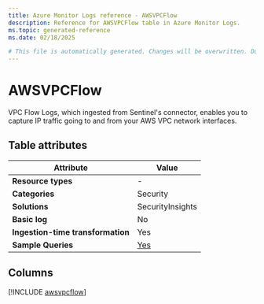 ```yaml
---
title: Azure Monitor Logs reference - AWSVPCFlow
description: Reference for AWSVPCFlow table in Azure Monitor Logs.
ms.topic: generated-reference
ms.date: 02/18/2025

# This file is automatically generated. Changes will be overwritten. Do not change this file directly.
---
```


# AWSVPCFlow

VPC Flow Logs, which ingested from Sentinel's connector, enables you to capture IP traffic going to and from your AWS VPC network interfaces.


## Table attributes

|Attribute|Value|
|---|---|
|**Resource types**|-|
|**Categories**|Security|
|**Solutions**| SecurityInsights|
|**Basic log**|No|
|**Ingestion-time transformation**|Yes|
|**Sample Queries**|[Yes](/azure/azure-monitor/reference/queries/awsvpcflow)|



## Columns
  
[!INCLUDE [awsvpcflow](~/reusable-content/ce-skilling/azure/includes/azure-monitor/reference/tables/awsvpcflow-include.md)]
